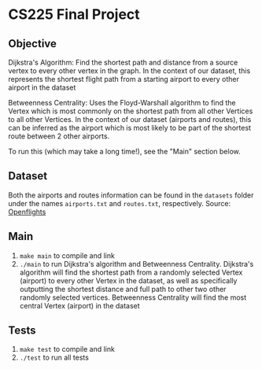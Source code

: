# CS225 Final Project

## Objective

Dijkstra's Algorithm: Find the shortest path and distance from a source vertex to every other vertex in the graph. In the context of our dataset, this represents the shortest flight path from a starting airport to every other airport in the dataset

Betweenness Centrality: Uses the Floyd-Warshall algorithm to find the Vertex which is most commonly on the shortest path from all other Vertices to all other Vertices. In the context of our dataset (airports and routes), this can be inferred as the airport which is most likely to be part of the shortest route between 2 other airports. 

To run this (which may take a long time!), see the "Main" section below. 

## Dataset

Both the airports and routes information can be found in the `datasets` folder under the names `airports.txt` and `routes.txt`, respectively.
Source: [Openflights](https://openflights.org/data.html)

## Main

1. `make main` to compile and link
2. `./main` to run Dijkstra's algorithm and Betweenness Centrality. Dijkstra's algorithm will find the shortest path from a randomly selected Vertex (airport) to every other Vertex in the dataset, as well as specifically outputting the shortest distance and full path to other two other randomly selected vertices. Betweenness Centrality will find the most central Vertex (airport) in the dataset

## Tests

1. `make test` to compile and link
2. `./test` to run all tests
